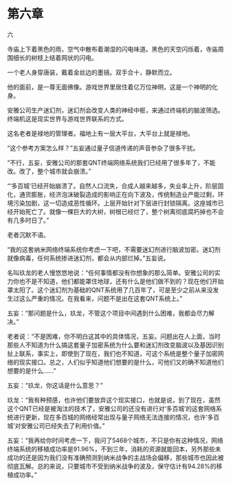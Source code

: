 # 第六章

六

寺庙上下着黑色的雨，空气中散布着潮湿的闪电味道。黑色的天空闪烁着，寺庙周围细长的树枝上结着网状的闪电。

一个老人身穿唐装，戴着金丝边的墨镜。双手合十，静默而立。

他的面前，是一尊无面佛像。游戏世界里居住着亿万位神明，这是一个神明的化身。

安雅公司生产迷幻剂，迷幻剂会改变人类的神经中枢，来通过终端机的脑波筛选。终端机这是现实世界与游戏世界联系的方式。

这名老者是禄地的管理者。福地上有一层大平台，大平台上就是禄地。

“这个参考方案怎么样？”五妄通过量子信道传递的声音参杂了很多干扰。

“不行，五妄，安雅公司的那套QNT终端网络系统我们已经用了很多年了，不能改。改了，整个城市就会崩溃。”

“‘多百城’已经开始崩溃了。自然人口流失，合成人越来越多，失业率上升，阶层固化，通货膨胀，经济泡沫破裂造成的影响正在向下波及，传统制造业产能过剩，环境污染加剧，这一切造成恶性循环。上层开始针对下层进行封锁隔离。这座城市已经开始死亡了。就像一棵巨大的大树，树根已经烂了，整个树离彻底腐朽掉也不会有几多时日了。”

老者沉默不语。

“我的这套纳米网络终端系统你考虑一下吧，不需要迷幻剂进行脑波加密。迷幻剂就像病毒，任何系统掺进迷幻剂，都会从内部烂掉。”五妄说。

名叫玖龙的老人慢悠悠地说：“任何事情都没有你想象的那么简单。安雅公司的实力你也不是不知道，他们都能罩住地球，还有什么是他们做不到的？现在他们开始罩太阳了。这个迷幻剂为基础的QNT系统用了几百年了，可是至少之前从来没发生过这么严重的情况。在我看来，问题不是出在这套QNT系统上。”

五妄：“那问题是什么，玖龙，不管这个项目中间遇到什么困难，我都会尽力解决。”

老者说：“不是困难，你不明白这其中的具体情况，五妄。问题出在人上面，当时那些人不知道为什么搞这套量子加密系统为什么要和迷幻剂改变脑波以及基因识别扯上联系，事实上，即使到了现在，我们也不知道，可这个系统是整个量子加密网络的现实接口。总之，人们似乎知道他们想要的是什么，可他们又的确不知道他们想要的是什么……”

五妄：“玖龙，你这话是什么意思？”

玖龙：“我有种预感，也许他们要放弃这个现实接口，也就是说，到了现在，虽然这个QNT已经是被淘汰的技术了，安雅公司的还没有进行对‘多百城’的这套网络系统进行更新，现在多百城的网络经常出现与量子网络无法连接的情况，也许‘多百城’对安雅公司已经失去了利用价值。”

五妄：“我再给你时间考虑一下，我问了5468个城市，不只是你有这种情况，网络终端系统的移植成功率是91.96%，不到三年，消耗的资源就能回本，另外那些未成功的还是因为我们没有准确预测到纳米战争的主战场会偏移，那些城市也因此被彻底瓦解。总的来说，只要城市不受到纳米战争的波及，保守估计有94.28%的移植成功率。”

